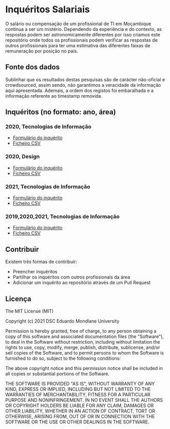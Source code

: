 # Inquéritos Salariais

O salário ou compensação de um profissional de TI em Moçambique continua a ser um mistério. Dependendo da experiência e do contexto, as respostas podem ser astronomicamente diferentes por isso criamos este repositório onde todos os profissionais podem verificar as respostas de outros profissionais para ter uma estimativa das diferentes faixas de remuneração por posição no país.



## Fonte dos dados
Sublinhar que os resultados destas pesquisas são de carácter não-oficial e crowdsourced, assim sendo, não garantimos a veracidade da informação aqui apresentada. Ademais, a ordem dos registos foi embaralhada e a informação referente ao timestamp removida.

## Inquéritos (no formato: ano, área)

### 2020, Tecnologias de Informação
- [Formulário do inquérito](https://docs.google.com/forms/d/e/1FAIpQLSf-GonSxd0Ll6Je5-RxdTdgTw-4_lQxY1zQHQASxPyNotgS_g/viewform)
- [Ficheiro CSV](inquerito-ti-2020.csv)

### 2020, Design
- [Formulário do inquérito](https://docs.google.com/forms/d/e/1FAIpQLSctwV-jHSFbdj6V_jU-7cnpIf-wLcP27ffhm8L6NhjKeq_XHQ/viewform)
- [Ficheiro CSV](inquerito-design-2020.csv)

### 2021, Tecnologias de Informação
- [Formulário do inquérito](https://docs.google.com/forms/d/e/1FAIpQLSdA2aynlZ_vRUK0sTY-sUcuSaJzy5hlSFjft98xZTITBVEg2A/viewform)
- [Ficheiro CSV](inquerito-2021-ti.csv)

### 2019,2020,2021, Tecnologias de Informação
- [Formulário do inquérito](https://docs.google.com/forms/d/e/1FAIpQLSfeSKggHskjNCTzmWo6I_pj0dcTxSrHQVZfOA240YhU1HIx2w/viewform)
- [Ficheiro CSV](inquerito-2019-2021-ti.csv)

## Contribuir
Existem três formas de contribuir:
- Preencher inquéritos
- Partilhar os inquéritos com outros profissionais da área
- Adicionar um inquérito ao repositório através de um Pull Request

## Licença

The MIT License (MIT)

Copyright (c) 2021 DSC Eduardo Mondlane University

Permission is hereby granted, free of charge, to any person obtaining a copy of
this software and associated documentation files (the "Software"), to deal in
the Software without restriction, including without limitation the rights to
use, copy, modify, merge, publish, distribute, sublicense, and/or sell copies of
the Software, and to permit persons to whom the Software is furnished to do so,
subject to the following conditions:

The above copyright notice and this permission notice shall be included in all
copies or substantial portions of the Software.

THE SOFTWARE IS PROVIDED "AS IS", WITHOUT WARRANTY OF ANY KIND, EXPRESS OR
IMPLIED, INCLUDING BUT NOT LIMITED TO THE WARRANTIES OF MERCHANTABILITY, FITNESS
FOR A PARTICULAR PURPOSE AND NONINFRINGEMENT. IN NO EVENT SHALL THE AUTHORS OR
COPYRIGHT HOLDERS BE LIABLE FOR ANY CLAIM, DAMAGES OR OTHER LIABILITY, WHETHER
IN AN ACTION OF CONTRACT, TORT OR OTHERWISE, ARISING FROM, OUT OF OR IN
CONNECTION WITH THE SOFTWARE OR THE USE OR OTHER DEALINGS IN THE SOFTWARE.
